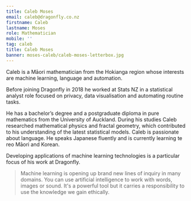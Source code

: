 ```yaml
---
title: Caleb Moses
email: caleb@dragonfly.co.nz
firstname: Caleb
lastname: Moses
role: Mathematician
mobile: ''
tag: caleb
title: Caleb Moses
banner: moses-caleb/caleb-moses-letterbox.jpg
---
```

Caleb is a Māori mathematician from the Hokianga region whose
interests are machine learning, language and automation.
<!--more-->

Before joining Dragonfly in 2018 he worked at Stats NZ in a
statistical analyst role focused on privacy, data visualisation and
automating routine tasks.

He has a bachelor’s degree and a postgraduate diploma in pure
mathematics from the University of Auckland. During his studies Caleb
researched mathematical physics and fractal geometry, which contributed
to his understanding of the latest statistical models. Caleb is
passionate about language. He speaks Japanese fluently and is currently
learning te reo Māori and Korean. 

Developing applications of machine learning technologies is a particular
focus of his work at Dragonfly.


> Machine learning is opening up brand new lines of inquiry in many
domains. You can use artificial intelligence to work with words, images or sound. It's a
powerful tool but it carries a responsibility to use the knowledge we
gain ethically.
